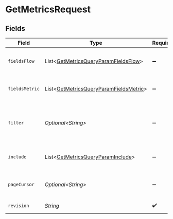 # GetMetricsRequest


## Fields

| Field                                                                                                                                                                                                                 | Type                                                                                                                                                                                                                  | Required                                                                                                                                                                                                              | Description                                                                                                                                                                                                           |
| --------------------------------------------------------------------------------------------------------------------------------------------------------------------------------------------------------------------- | --------------------------------------------------------------------------------------------------------------------------------------------------------------------------------------------------------------------- | --------------------------------------------------------------------------------------------------------------------------------------------------------------------------------------------------------------------- | --------------------------------------------------------------------------------------------------------------------------------------------------------------------------------------------------------------------- |
| `fieldsFlow`                                                                                                                                                                                                          | List\<[GetMetricsQueryParamFieldsFlow](../../models/operations/GetMetricsQueryParamFieldsFlow.md)>                                                                                                                    | :heavy_minus_sign:                                                                                                                                                                                                    | For more information please visit https://developers.klaviyo.com/en/v2024-10-15/reference/api-overview#sparse-fieldsets                                                                                               |
| `fieldsMetric`                                                                                                                                                                                                        | List\<[GetMetricsQueryParamFieldsMetric](../../models/operations/GetMetricsQueryParamFieldsMetric.md)>                                                                                                                | :heavy_minus_sign:                                                                                                                                                                                                    | For more information please visit https://developers.klaviyo.com/en/v2024-10-15/reference/api-overview#sparse-fieldsets                                                                                               |
| `filter`                                                                                                                                                                                                              | *Optional\<String>*                                                                                                                                                                                                   | :heavy_minus_sign:                                                                                                                                                                                                    | For more information please visit https://developers.klaviyo.com/en/v2024-10-15/reference/api-overview#filtering<br>Allowed field(s)/operator(s):<br>`integration.name`: `equals`<br>`integration.category`: `equals` |
| `include`                                                                                                                                                                                                             | List\<[GetMetricsQueryParamInclude](../../models/operations/GetMetricsQueryParamInclude.md)>                                                                                                                          | :heavy_minus_sign:                                                                                                                                                                                                    | For more information please visit https://developers.klaviyo.com/en/v2024-10-15/reference/api-overview#relationships                                                                                                  |
| `pageCursor`                                                                                                                                                                                                          | *Optional\<String>*                                                                                                                                                                                                   | :heavy_minus_sign:                                                                                                                                                                                                    | For more information please visit https://developers.klaviyo.com/en/v2024-10-15/reference/api-overview#pagination                                                                                                     |
| `revision`                                                                                                                                                                                                            | *String*                                                                                                                                                                                                              | :heavy_check_mark:                                                                                                                                                                                                    | API endpoint revision (format: YYYY-MM-DD[.suffix])                                                                                                                                                                   |